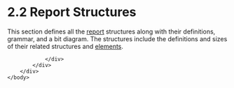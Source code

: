 <html dir="LTR" xmlns:mshelp="http://msdn.microsoft.com/mshelp" xmlns:ddue="http://ddue.schemas.microsoft.com/authoring/2003/5" xmlns:xlink="http://www.w3.org/1999/xlink" xmlns:tool="http://www.microsoft.com/tooltip">
    <head>
        <meta http-equiv="Content-Type" content="text/html; CHARSET=utf-8"></meta>
        <meta name="save" content="history"></meta>
        <title>2.2 Report Structures</title>
        <xml>
            <mshelp:toctitle title="2.2 Report Structures"></mshelp:toctitle>
            <mshelp:rltitle title="[MS-RPL]: Report Structures"></mshelp:rltitle>
            <mshelp:keyword index="A" term="04adb2f6-a1ad-4f8a-a412-a8c18c08182a"></mshelp:keyword>
            <mshelp:attr name="DCSext.ContentType" value="open specification"></mshelp:attr>
            <mshelp:attr name="AssetID" value="04adb2f6-a1ad-4f8a-a412-a8c18c08182a"></mshelp:attr>
            <mshelp:attr name="TopicType" value="kbRef"></mshelp:attr>
            <mshelp:attr name="DCSext.Title" value="[MS-RPL]: Report Structures" />
        </xml>
    </head>
    <body>
        <div id="header">
            <h1 class="heading">2.2 Report Structures</h1>
        </div>
        <div id="mainSection">
            <div id="mainBody">
                <div id="allHistory" class="saveHistory"></div>
                <div id="sectionSection0" class="section" name="collapseableSection">
                    

<p>This section defines all the <a href="75ae48f7-746b-4b41-919c-6699fa28b3ef.htm#gt_556439b8-0249-44d1-894c-6c7dbd8f0a00">report</a> structures along
with their definitions, grammar, and a bit diagram. The structures include the
definitions and sizes of their related structures and <a href="75ae48f7-746b-4b41-919c-6699fa28b3ef.htm#gt_f633cdb5-cb63-4197-ad01-e7b02a745fdb">elements</a>.</p>


                </div>
            </div>
        </div>
    </body>
</html>
